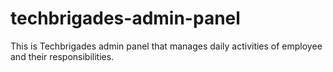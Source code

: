 # techbrigades-admin-panel
This is Techbrigades admin panel that manages daily activities of employee and their responsibilities.
